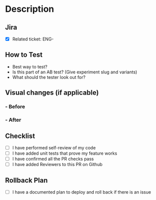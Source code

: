 # Description

## Jira

- [X] Related ticket: ENG-

## How to Test
- Best way to test?
- Is this part of an AB test? (Give experiment slug and variants)
- What should the tester look out for?

## Visual changes (if applicable)
### - Before

### - After

## Checklist
- [ ] I have performed self-review of my code
- [ ] I have added unit tests that prove my feature works
- [ ] I have confirmed all the PR checks pass
- [ ] I have added Reviewers to this PR on Github

## Rollback Plan
- [ ] I have a documented plan to deploy and roll back if there is an issue
